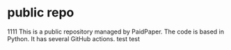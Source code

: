 # public repo
1111
This is a public repository managed by PaidPaper. The code is based in Python. It has several GitHub actions.
test
test
